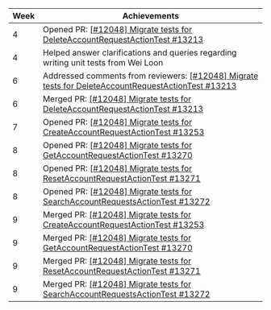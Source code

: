 | Week | Achievements                                                                                                                                             |
| ---- | -------------------------------------------------------------------------------------------------------------------------------------------------------- |
| 4    | Opened PR: [[#12048] Migrate tests for DeleteAccountRequestActionTest #13213](https://github.com/TEAMMATES/teammates/pull/13213)                         |
| 4    | Helped answer clarifications and queries regarding writing unit tests from Wei Loon                                                                      |
| 6    | Addressed comments from reviewers: [[#12048] Migrate tests for DeleteAccountRequestActionTest #13213](https://github.com/TEAMMATES/teammates/pull/13213) |
| 6    | Merged PR: [[#12048] Migrate tests for DeleteAccountRequestActionTest #13213](https://github.com/TEAMMATES/teammates/pull/13213)                         |
| 7    | Opened PR: [[#12048] Migrate tests for CreateAccountRequestActionTest #13253](https://github.com/TEAMMATES/teammates/pull/13253)                         |
| 8    | Opened PR: [[#12048] Migrate tests for GetAccountRequestActionTest #13270](https://github.com/TEAMMATES/teammates/pull/13270)                            |
| 8    | Opened PR: [[#12048] Migrate tests for ResetAccountRequestActionTest #13271](https://github.com/TEAMMATES/teammates/pull/13271)                          |
| 8    | Opened PR: [[#12048] Migrate tests for SearchAccountRequestsActionTest #13272](https://github.com/TEAMMATES/teammates/pull/13272)                        |
| 9    | Merged PR: [[#12048] Migrate tests for CreateAccountRequestActionTest #13253](https://github.com/TEAMMATES/teammates/pull/13253)                         |
| 9    | Merged PR: [[#12048] Migrate tests for GetAccountRequestActionTest #13270](https://github.com/TEAMMATES/teammates/pull/13270)                            |
| 9    | Merged PR: [[#12048] Migrate tests for ResetAccountRequestActionTest #13271](https://github.com/TEAMMATES/teammates/pull/13271)                          |
| 9    | Merged PR: [[#12048] Migrate tests for SearchAccountRequestsActionTest #13272](https://github.com/TEAMMATES/teammates/pull/13272)                        |
